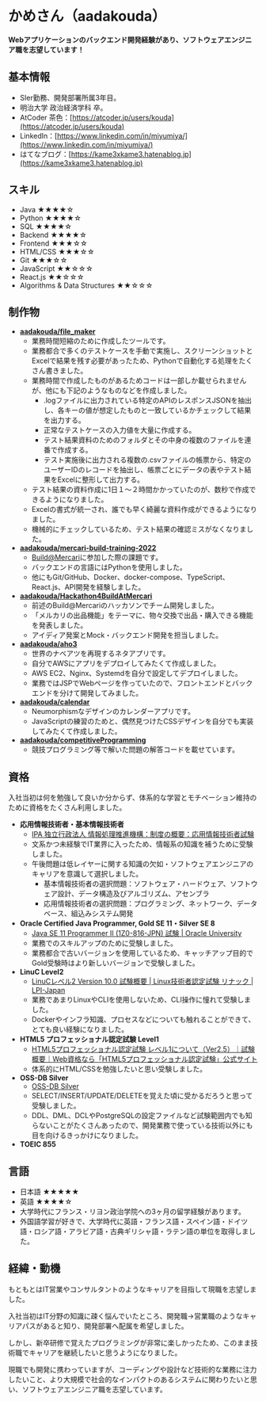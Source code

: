 # かめさん（aadakouda）
**Webアプリケーションのバックエンド開発経験があり、ソフトウェアエンジニア職を志望しています！**

## 基本情報
- SIer勤務、開発部署所属3年目。
- 明治大学 政治経済学科 卒。
- AtCoder 茶色：[https://atcoder.jp/users/kouda](https://atcoder.jp/users/kouda)
- LinkedIn：[https://www.linkedin.com/in/miyumiya/](https://www.linkedin.com/in/miyumiya/)
- はてなブログ：[https://kame3xkame3.hatenablog.jp](https://kame3xkame3.hatenablog.jp)

## スキル
- Java ★★★★☆
- Python ★★★★☆
- SQL ★★★★☆
- Backend ★★★★☆
- Frontend ★★★☆☆
- HTML/CSS ★★★☆☆
- Git ★★★☆☆
- JavaScript ★★☆☆☆
- React.js ★★☆☆☆
- Algorithms & Data Structures ★★☆☆☆

## 制作物
- **[aadakouda/file_maker](https://github.com/aadakouda/file_maker)**
	- 業務時間短縮のために作成したツールです。
	- 業務都合で多くのテストケースを手動で実施し、スクリーンショットとExcelで結果を残す必要があったため、Pythonで自動化する処理をたくさん書きました。
	- 業務時間で作成したものがあるためコードは一部しか載せられませんが、他にも下記のようなものなどを作成しました。
		- .logファイルに出力されている特定のAPIのレスポンスJSONを抽出し、各キーの値が想定したものと一致しているかチェックして結果を出力する。
		- 正常なテストケースの入力値を大量に作成する。
		- テスト結果資料のためのフォルダとその中身の複数のファイルを連番で作成する。
		- テスト実施後に出力される複数の.csvファイルの帳票から、特定のユーザーIDのレコードを抽出し、帳票ごとにデータの表やテスト結果をExcelに整形して出力する。
	- テスト結果の資料作成に1日１～２時間かかっていたのが、数秒で作成できるようになりました。
	- Excelの書式が統一され、誰でも早く綺麗な資料作成ができるようになりました。
	- 機械的にチェックしているため、テスト結果の確認ミスがなくなりました。
- **[aadakouda/mercari-build-training-2022](https://github.com/aadakouda/mercari-build-training-2022)**
	- [Build@Mercari](https://mercan.mercari.com/articles/33259/)に参加した際の課題です。
	- バックエンドの言語にはPythonを使用しました。
	- 他にもGit/GitHub、Docker、docker-compose、TypeScript、React.js、API開発を経験しました。
- **[aadakouda/Hackathon4BuildAtMercari](https://github.com/aadakouda/Hackathon4BuildAtMercari)**
	- 前述のBuild@Mercariのハッカソンでチーム開発しました。
	- 「メルカリの出品機能」をテーマに、物々交換で出品・購入できる機能を発表しました。
	- アイディア発案とMock・バックエンド開発を担当しました。
- **[aadakouda/aho3](https://github.com/aadakouda/aho3)**
	- 世界のナベアツを再現するネタアプリです。
	- 自分でAWSにアプリをデプロイしてみたくて作成しました。
	- AWS EC2、Nginx、Systemdを自分で設定してデプロイしました。
	- 業務ではJSPでWebページを作っていたので、フロントエンドとバックエンドを分けて開発してみました。
- **[aadakouda/calendar](https://github.com/aadakouda/calendar)**
	- Neumorphismなデザインのカレンダーアプリです。
	- JavaScriptの練習のためと、偶然見つけたCSSデザインを自分でも実装してみたくて作成しました。
- **[aadakouda/competitiveProgramming](https://github.com/aadakouda/competitiveProgramming)**
	- 競技プログラミング等で解いた問題の解答コードを載せています。

## 資格
入社当初は何を勉強して良いか分からず、体系的な学習とモチベーション維持のために資格をたくさん利用しました。

- **応用情報技術者・基本情報技術者**
	- [IPA 独立行政法人 情報処理推進機構：制度の概要：応用情報技術者試験](https://www.jitec.ipa.go.jp/1_11seido/ap.html)
	- 文系かつ未経験でIT業界に入ったため、情報系の知識を補うために受験しました。
	- 午後問題は低レイヤーに関する知識の欠如・ソフトウェアエンジニアのキャリアを意識して選択しました。
		- 基本情報技術者の選択問題：ソフトウェア・ハードウェア、ソフトウェア設計、データ構造及びアルゴリズム、アセンブラ
		- 応用情報技術者の選択問題：プログラミング、ネットワーク、データベース、組込みシステム開発
- **Oracle Certified Java Programmer, Gold SE 11・Silver SE 8**
	- [Java SE 11 Programmer II (1Z0-816-JPN) 試験 | Oracle University](https://www.oracle.com/jp/education/certification/1z0-816-jpn-31705-ja.html)
	- 業務でのスキルアップのために受験しました。
	- 業務都合で古いバージョンを使用しているため、キャッチアップ目的でGold受験時はより新しいバージョンで受験しました。
- **LinuC Level2**
	- [LinuCレベル2 Version 10.0 試験概要 | Linux技術者認定試験 リナック | LPI-Japan](https://linuc.org/linuc2/)
	- 業務であまりLinuxやCLIを使用しないため、CLI操作に憧れて受験しました。
	- Dockerやインフラ知識、プロセスなどについても触れることができて、とても良い経験になりました。
- **HTML5 プロフェッショナル認定試験 Level1**
	- [HTML5プロフェッショナル認定試験 レベル1について（Ver2.5）｜試験概要｜Web資格なら「HTML5プロフェッショナル認定試験」公式サイト](https://html5exam.jp/outline/lv1.html)
	- 体系的にHTML/CSSを勉強したいと思い受験しました。
- **OSS-DB Silver**
	- [OSS-DB Silver](https://oss-db.jp/outline/silver)
	- SELECT/INSERT/UPDATE/DELETEを覚えた頃に受かるだろうと思って受験しました。
	- DDL、DML、DCLやPostgreSQLの設定ファイルなど試験範囲内でも知らないことがたくさんあったので、開発業務で使っている技術以外にも目を向けるきっかけになりました。
- **TOEIC 855**

## 言語
- 日本語 ★★★★★
- 英語 ★★★★☆
- 大学時代にフランス・リヨン政治学院への3ヶ月の留学経験があります。
- 外国語学習が好きで、大学時代に英語・フランス語・スペイン語・ドイツ語・ロシア語・アラビア語・古典ギリシャ語・ラテン語の単位を取得しました。

## 経緯・動機
もともとはIT営業やコンサルタントのようなキャリアを目指して現職を志望しました。

入社当初はIT分野の知識に疎く悩んでいたところ、開発職→営業職のようなキャリアパスがあると知り、開発部署へ配属を希望しました。

しかし、新卒研修で覚えたプログラミングが非常に楽しかったため、このまま技術職でキャリアを継続したいと思うようになりました。

現職でも開発に携わっていますが、コーディングや設計など技術的な業務に注力したいこと、より大規模で社会的なインパクトのあるシステムに関わりたいと思い、ソフトウェアエンジニア職を志望しています。
